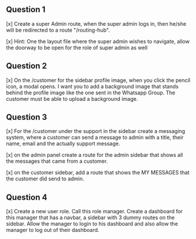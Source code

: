 ## Question 1

[x] Create a super Admin route, when the super admin logs in, then he/she will be redirected to a route "/routing-hub".

[x] Hint: One the layout file where the super admin wishes to navigate, allow the doorway to be open for the role of super admin as well

## Question 2

[x] On the /customer for the sidebar profile image, when you click the pencil icon, a modal opens. I want you to add a background image that stands behind the profile image like the one sent in the Whatsapp Group. The customer must be able to upload a background image.

## Question 3

[x] For the /customer under the support in the sidebar create a messaging system, where a customer can send a message to admin with a title, their name, email and the actually support message.

[x] on the admin panel create a route for the admin sidebar that shows all the messages that came from a customer.

[x] on the customer sidebar, add a route that shows the MY MESSAGES that the customer did send to admin.

## Question 4

[x] Create a new user role. Call this role manager. Create a dashboard for this manager that has a navbar, a sidebar with 3 dummy routes on the sidebar. Allow the manager to login to his dashboard and also allow the manager to log out of their dashboard.
